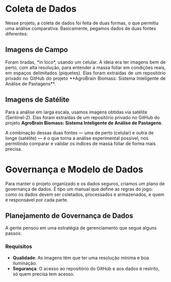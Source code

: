
# Coleta de Dados

Nesse projeto, a coleta de dados foi feita de duas formas, o que permitiu uma análise comparativa. Basicamente, pegamos dados de duas fontes diferentes:

## Imagens de Campo

<p align="justify">
Foram tiradas, *in loco*, usando um celular. A ideia era ter imagens bem de perto, com alta resolução, para entender a massa foliar em condições reais, em espaços delimitados (piquetes). Elas foram extraídas de um repositório privado no GitHub do projeto **AgroBrain Biomass: Sistema Inteligente de Análise de Pastagens**.</p>

## Imagens de Satélite

Para a análise em larga escala, usamos imagens obtidas via satélite (Sentinel-2). Elas foram extraídas de um repositório privado no GitHub do projeto **AgroBrain Biomass: Sistema Inteligente de Análise de Pastagens**.

A combinação dessas duas fontes — uma de perto (celular) e outra de longe (satélite) — é o que torna a análise experimental possível, nos permitindo comparar e validar os índices de massa foliar de forma mais precisa.

# Governança e Modelo de Dados

Para manter o projeto organizado e os dados seguros, criamos um plano de governança de dados. É tipo um manual que define as regras do jogo: como os dados devem ser coletados, processados e armazenados, e quem é responsável por cada parte.

## Planejamento de Governança de Dados

A gente pensou em uma estratégia de gerenciamento que segue alguns passos:

### Requisitos

- **Qualidade**: As imagens têm que ter uma resolução mínima e boa iluminação.
- **Segurança**: O acesso ao repositório do GitHub e aos dados é restrito, só quem precisa tem acesso.





